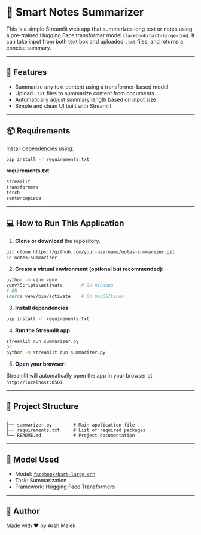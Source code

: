 
# 🧠 Smart Notes Summarizer

This is a simple Streamlit web app that summarizes long text or notes using a pre-trained Hugging Face transformer model (`facebook/bart-large-cnn`). It can take input from both text box and uploaded `.txt` files, and returns a concise summary.

---

## 🚀 Features

- Summarize any text content using a transformer-based model
- Upload `.txt` files to summarize content from documents
- Automatically adjust summary length based on input size
- Simple and clean UI built with Streamlit

---

## 📦 Requirements

Install dependencies using:

```bash
pip install -r requirements.txt
```

**requirements.txt**
```txt
streamlit
transformers
torch
sentencepiece
```

---

## 💻 How to Run This Application

1. **Clone or download** the repository.

```bash
git clone https://github.com/your-username/notes-summarizer.git
cd notes-summarizer
```

2. **Create a virtual environment (optional but recommended):**

```bash
python -m venv venv
venv\Scripts\activate       # On Windows
# OR
source venv/bin/activate    # On macOS/Linux
```

3. **Install dependencies:**
```bash
pip install -r requirements.txt
```

4. **Run the Streamlit app:**
```bash
streamlit run summarizer.py
or
python -m streamlit run summarizer.py
```

5. **Open your browser:**

Streamlit will automatically open the app in your browser at `http://localhost:8501`.

---

## 📂 Project Structure

```
.
├── summarizer.py        # Main application file
├── requirements.txt     # List of required packages
└── README.md            # Project documentation
```

---

## 🧠 Model Used

- Model: [`facebook/bart-large-cnn`](https://huggingface.co/facebook/bart-large-cnn)
- Task: Summarization
- Framework: Hugging Face Transformers

---


## 🙋 Author

Made with ❤️ by Arsh Malek
